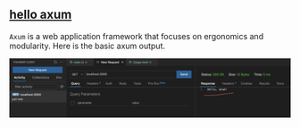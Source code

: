 ## [hello axum](hello_axum/src/main.rs)

`Axum` is a web application framework that focuses on ergonomics and modularity. Here is the basic axum output.

![hello_axum](images/hello_axum.png)